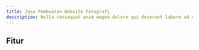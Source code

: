 ```yaml
---
title: Jasa Pembuatan Website Fotografi
description: Nulla consequat anim magna dolore qui deserunt labore ad culpa sunt ex mollit incididunt. In enim commodo dolore mollit consectetur culpa. Dolor reprehenderit velit non aliqua proident eiusmod ex ex. Mollit pariatur anim laboris fugiat non tempor laborum culpa laboris anim proident minim consectetur. Ex qui dolore fugiat ea eu.
---
```


## Fitur
